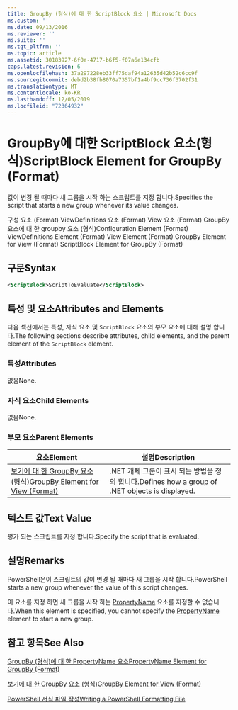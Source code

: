 ```yaml
---
title: GroupBy (형식)에 대 한 ScriptBlock 요소 | Microsoft Docs
ms.custom: ''
ms.date: 09/13/2016
ms.reviewer: ''
ms.suite: ''
ms.tgt_pltfrm: ''
ms.topic: article
ms.assetid: 30183927-6f0e-4717-b6f5-f07a6e134cfb
caps.latest.revision: 6
ms.openlocfilehash: 37a297228eb33ff75daf94a12635d42b52c6cc9f
ms.sourcegitcommit: debd2b38fb8070a7357bf1a4bf9cc736f3702f31
ms.translationtype: MT
ms.contentlocale: ko-KR
ms.lasthandoff: 12/05/2019
ms.locfileid: "72364932"
---
```

# <a name="scriptblock-element-for-groupby-format"></a><span data-ttu-id="a87b8-102">GroupBy에 대한 ScriptBlock 요소(형식)</span><span class="sxs-lookup"><span data-stu-id="a87b8-102">ScriptBlock Element for GroupBy (Format)</span></span>

<span data-ttu-id="a87b8-103">값이 변경 될 때마다 새 그룹을 시작 하는 스크립트를 지정 합니다.</span><span class="sxs-lookup"><span data-stu-id="a87b8-103">Specifies the script that starts a new group whenever its value changes.</span></span>

<span data-ttu-id="a87b8-104">구성 요소 (Format) ViewDefinitions 요소 (Format) View 요소 (Format) GroupBy 요소에 대 한 groupby 요소 (형식)</span><span class="sxs-lookup"><span data-stu-id="a87b8-104">Configuration Element (Format) ViewDefinitions Element (Format) View Element (Format) GroupBy Element for View (Format) ScriptBlock Element for GroupBy (Format)</span></span>

## <a name="syntax"></a><span data-ttu-id="a87b8-105">구문</span><span class="sxs-lookup"><span data-stu-id="a87b8-105">Syntax</span></span>

```xml
<ScriptBlock>ScriptToEvaluate</ScriptBlock>
```

## <a name="attributes-and-elements"></a><span data-ttu-id="a87b8-106">특성 및 요소</span><span class="sxs-lookup"><span data-stu-id="a87b8-106">Attributes and Elements</span></span>

<span data-ttu-id="a87b8-107">다음 섹션에서는 특성, 자식 요소 및 `ScriptBlock` 요소의 부모 요소에 대해 설명 합니다.</span><span class="sxs-lookup"><span data-stu-id="a87b8-107">The following sections describe attributes, child elements, and the parent element of the `ScriptBlock` element.</span></span>

### <a name="attributes"></a><span data-ttu-id="a87b8-108">특성</span><span class="sxs-lookup"><span data-stu-id="a87b8-108">Attributes</span></span>

<span data-ttu-id="a87b8-109">없음</span><span class="sxs-lookup"><span data-stu-id="a87b8-109">None.</span></span>

### <a name="child-elements"></a><span data-ttu-id="a87b8-110">자식 요소</span><span class="sxs-lookup"><span data-stu-id="a87b8-110">Child Elements</span></span>

<span data-ttu-id="a87b8-111">없음</span><span class="sxs-lookup"><span data-stu-id="a87b8-111">None.</span></span>

### <a name="parent-elements"></a><span data-ttu-id="a87b8-112">부모 요소</span><span class="sxs-lookup"><span data-stu-id="a87b8-112">Parent Elements</span></span>

|<span data-ttu-id="a87b8-113">요소</span><span class="sxs-lookup"><span data-stu-id="a87b8-113">Element</span></span>|<span data-ttu-id="a87b8-114">설명</span><span class="sxs-lookup"><span data-stu-id="a87b8-114">Description</span></span>|
|-------------|-----------------|
|[<span data-ttu-id="a87b8-115">보기에 대 한 GroupBy 요소 (형식)</span><span class="sxs-lookup"><span data-stu-id="a87b8-115">GroupBy Element for View (Format)</span></span>](./groupby-element-for-view-format.md)|<span data-ttu-id="a87b8-116">.NET 개체 그룹이 표시 되는 방법을 정의 합니다.</span><span class="sxs-lookup"><span data-stu-id="a87b8-116">Defines how a group of .NET objects is displayed.</span></span>|

## <a name="text-value"></a><span data-ttu-id="a87b8-117">텍스트 값</span><span class="sxs-lookup"><span data-stu-id="a87b8-117">Text Value</span></span>

<span data-ttu-id="a87b8-118">평가 되는 스크립트를 지정 합니다.</span><span class="sxs-lookup"><span data-stu-id="a87b8-118">Specify the script that is evaluated.</span></span>

## <a name="remarks"></a><span data-ttu-id="a87b8-119">설명</span><span class="sxs-lookup"><span data-stu-id="a87b8-119">Remarks</span></span>

<span data-ttu-id="a87b8-120">PowerShell은이 스크립트의 값이 변경 될 때마다 새 그룹을 시작 합니다.</span><span class="sxs-lookup"><span data-stu-id="a87b8-120">PowerShell starts a new group whenever the value of this script changes.</span></span>

<span data-ttu-id="a87b8-121">이 요소를 지정 하면 새 그룹을 시작 하는 [PropertyName](propertyname-element-for-groupby-format.md) 요소를 지정할 수 없습니다.</span><span class="sxs-lookup"><span data-stu-id="a87b8-121">When this element is specified, you cannot specify the [PropertyName](propertyname-element-for-groupby-format.md) element to start a new group.</span></span>

## <a name="see-also"></a><span data-ttu-id="a87b8-122">참고 항목</span><span class="sxs-lookup"><span data-stu-id="a87b8-122">See Also</span></span>

[<span data-ttu-id="a87b8-123">GroupBy (형식)에 대 한 PropertyName 요소</span><span class="sxs-lookup"><span data-stu-id="a87b8-123">PropertyName Element for GroupBy (Format)</span></span>](propertyname-element-for-groupby-format.md)

[<span data-ttu-id="a87b8-124">보기에 대 한 GroupBy 요소 (형식)</span><span class="sxs-lookup"><span data-stu-id="a87b8-124">GroupBy Element for View (Format)</span></span>](groupby-element-for-view-format.md)

[<span data-ttu-id="a87b8-125">PowerShell 서식 파일 작성</span><span class="sxs-lookup"><span data-stu-id="a87b8-125">Writing a PowerShell Formatting File</span></span>](writing-a-powershell-formatting-file.md)
